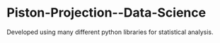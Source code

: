 # Piston-Projection--Data-Science
Developed using many different python libraries for statistical analysis.

